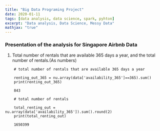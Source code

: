 ```yaml
---
title: "Big Data Programing Project"
date: 2020-01-11
tags: [data analysis, data science, spark, pyhton]
excerpt: "Data analysis, Data Science, Messy Data"
mathjax: "true"
---
```


### Presentation of the analysis for Singapore Airbnb Data

1. Total number of rentals that are available 365 days a year, and the total number of rentals.(As numbers)

```pyhton
    # total number of rentals that are available 365 days a year

    renting_out_365 = nu.array(data['availability_365']==365).sum()
    print(renting_out_365)

    843

    # total number of rentals

    total_renting_out = nu.array(data['availability_365']).sum().round(2)
    print(total_renting_out)

    1650399
```